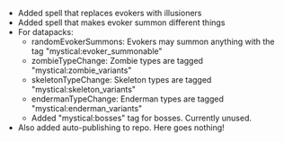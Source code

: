 - Added spell that replaces evokers with illusioners
- Added spell that makes evoker summon different things
- For datapacks:
  - randomEvokerSummons: Evokers may summon anything with the tag "mystical:evoker_summonable"
  - zombieTypeChange: Zombie types are tagged "mystical:zombie_variants"
  - skeletonTypeChange: Skeleton types are tagged "mystical:skeleton_variants"
  - endermanTypeChange: Enderman types are tagged "mystical:enderman_variants"
  - Added "mystical:bosses" tag for bosses. Currently unused.
- Also added auto-publishing to repo. Here goes nothing!
